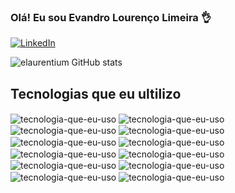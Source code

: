 ### Olá! Eu sou Evandro Lourenço Limeira 👌


[![LinkedIn](https://img.shields.io/badge/LinkedIn-0077B5?style=for-the-badge&logo=linkedin&logoColor=white)](https://www.linkedin.com/in/evandro-louren%C3%A7o-limeira/)


![elaurentium GitHub stats](https://github-readme-stats.vercel.app/api?username=elaurentium&show_icons=true&theme=dracula)

## Tecnologias que eu ultilizo

<div style="display: inline_block"><br?>
  <img src="https://img.shields.io/badge/HTML5-E34F26?style=for-the-badge&logo=html5&logoColor=white" alt="tecnologia-que-eu-uso" align="center" />
  <img src="https://img.shields.io/badge/CSS-239120?&style=for-the-badge&logo=css3&logoColor=white" alt="tecnologia-que-eu-uso" align="center" />
  <img src="https://img.shields.io/badge/JavaScript-F7DF1E?style=for-the-badge&logo=javascript&logoColor=black" alt="tecnologia-que-eu-uso" align="center" />
  <img src="https://img.shields.io/badge/Node.js-43853D?style=for-the-badge&logo=node.js&logoColor=white" alt="tecnologia-que-eu-uso" align="center" />
  <img src="https://img.shields.io/badge/React-20232A?style=for-the-badge&logo=react&logoColor=61DAFB" alt="tecnologia-que-eu-uso" align="center" />
  <img src="https://img.shields.io/badge/TypeScript-007ACC?style=for-the-badge&logo=typescript&logoColor=white" alt="tecnologia-que-eu-uso" align="center" />
  <img src="https://img.shields.io/badge/Redux-593D88?style=for-the-badge&logo=redux&logoColor=white" alt="tecnologia-que-eu-uso" align="center" />
  <img src="https://img.shields.io/badge/MySQL-00000F?style=for-the-badge&logo=mysql&logoColor=white" alt="tecnologia-que-eu-uso" align="center" />
  <img src="https://img.shields.io/badge/Jest-323330?style=for-the-badge&logo=Jest&logoColor=white" alt="tecnologia-que-eu-uso" align="center" />
  <img src="https://img.shields.io/badge/Docker-2496ED?style=for-the-badge&logo=docker&logoColor=white" alt="tecnologia-que-eu-uso" align="center" />
  <img src="https://img.shields.io/badge/Linux-E34F26?style=for-the-badge&logo=linux&logoColor=black" alt="tecnologia-que-eu-uso" align="center" />
  <img src="https://img.shields.io/badge/C%23-239120?style=for-the-badge&logo=c-sharp&logoColor=white" alt="tecnologia-que-eu-uso" align="center" />
</div>
